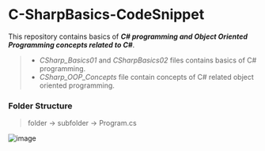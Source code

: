 # C-SharpBasics-CodeSnippet
This repository contains basics of ***C# programming and Object Oriented Programming concepts related to C#***.
>+ *CSharp_Basics01* and *CSharpBasics02* files contains basics of C# programming.
>+ *CSharp_OOP_Concepts* file contain concepts of C# related object oriented programming.

### Folder Structure
> folder -> subfolder -> Program.cs

![image](https://user-images.githubusercontent.com/89693545/203527940-26dae286-1102-451c-a56c-984f982992c3.png)
